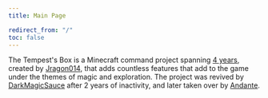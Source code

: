 ```yaml
---
title: Main Page

redirect_from: "/"
toc: false
---
```


<p>
    The Tempest's Box is a Minecraft command project spanning <a href="https://youtube.com/watch?v=BSuQ29kRXKU" target="_blank">4 years</a>, created by <a href="https://youtube.com/channel/UC_LBXGLs8Sa0opJHFVDVBqA" target="_blank">Jragon014</a>, that adds countless features that add to the game under the themes of magic and exploration. The project was revived by <a href="Team/DarkMagicSauce">DarkMagicSauce</a> after 2 years of inactivity, and later taken over by <a href="Team/Andante">Andante</a>.
</p>
